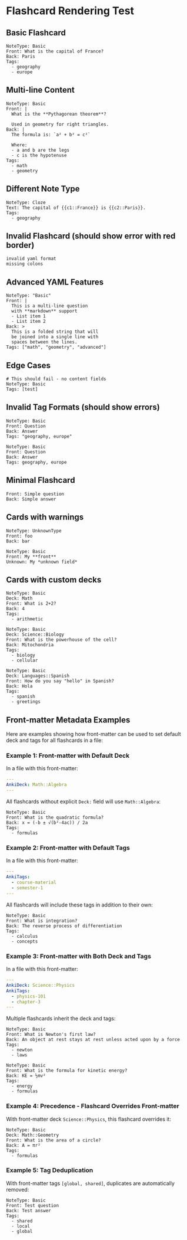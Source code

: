 # Flashcard Rendering Test

## Basic Flashcard

```flashcard
NoteType: Basic
Front: What is the capital of France?
Back: Paris
Tags:
  - geography
  - europe
```

## Multi-line Content

```flashcard
NoteType: Basic
Front: |
  What is the **Pythagorean theorem**?
  
  Used in geometry for right triangles.
Back: |
  The formula is: `a² + b² = c²`
  
  Where:
  - a and b are the legs
  - c is the hypotenuse
Tags:
  - math
  - geometry
```

## Different Note Type

```flashcard
NoteType: Cloze
Text: The capital of {{c1::France}} is {{c2::Paris}}.
Tags:
  - geography
```

## Invalid Flashcard (should show error with red border)

```flashcard
invalid yaml format
missing colons
```

## Advanced YAML Features

```flashcard
NoteType: "Basic"
Front: |
  This is a multi-line question
  with **markdown** support
  - List item 1
  - List item 2
Back: >
  This is a folded string that will
  be joined into a single line with
  spaces between the lines.
Tags: ["math", "geometry", "advanced"]
```

## Edge Cases

```flashcard
# This should fail - no content fields
NoteType: Basic
Tags: [test]
```

## Invalid Tag Formats (should show errors)

```flashcard
NoteType: Basic
Front: Question
Back: Answer
Tags: "geography, europe"
```

```flashcard
NoteType: Basic
Front: Question
Back: Answer
Tags: geography, europe
```

## Minimal Flashcard

```flashcard
Front: Simple question
Back: Simple answer
```

## Cards with warnings

```flashcard
NoteType: UnknownType
Front: foo
Back: bar
```

```flashcard
NoteType: Basic
Front: My **front**
Unknown: My *unknown field*
```

## Cards with custom decks

```flashcard
NoteType: Basic
Deck: Math
Front: What is 2+2?
Back: 4
Tags:
  - arithmetic
```

```flashcard
NoteType: Basic
Deck: Science::Biology
Front: What is the powerhouse of the cell?
Back: Mitochondria
Tags:
  - biology
  - cellular
```

```flashcard
NoteType: Basic
Deck: Languages::Spanish
Front: How do you say "hello" in Spanish?
Back: Hola
Tags:
  - spanish
  - greetings
```

## Front-matter Metadata Examples

Here are examples showing how front-matter can be used to set default deck and tags for all flashcards in a file:

### Example 1: Front-matter with Default Deck

In a file with this front-matter:
```yaml
---
AnkiDeck: Math::Algebra
---
```

All flashcards without explicit `Deck:` field will use `Math::Algebra`:

```flashcard
NoteType: Basic
Front: What is the quadratic formula?
Back: x = (-b ± √(b²-4ac)) / 2a
Tags:
  - formulas
```

### Example 2: Front-matter with Default Tags

In a file with this front-matter:
```yaml
---
AnkiTags:
  - course-material
  - semester-1
---
```

All flashcards will include these tags in addition to their own:

```flashcard
NoteType: Basic
Front: What is integration?
Back: The reverse process of differentiation
Tags:
  - calculus
  - concepts
```

### Example 3: Front-matter with Both Deck and Tags

In a file with this front-matter:
```yaml
---
AnkiDeck: Science::Physics
AnkiTags:
  - physics-101
  - chapter-3
---
```

Multiple flashcards inherit the deck and tags:

```flashcard
NoteType: Basic
Front: What is Newton's first law?
Back: An object at rest stays at rest unless acted upon by a force
Tags:
  - newton
  - laws
```

```flashcard
NoteType: Basic
Front: What is the formula for kinetic energy?
Back: KE = ½mv²
Tags:
  - energy
  - formulas
```

### Example 4: Precedence - Flashcard Overrides Front-matter

With front-matter deck `Science::Physics`, this flashcard overrides it:

```flashcard
NoteType: Basic
Deck: Math::Geometry
Front: What is the area of a circle?
Back: A = πr²
Tags:
  - formulas
```

### Example 5: Tag Deduplication

With front-matter tags `[global, shared]`, duplicates are automatically removed:

```flashcard
NoteType: Basic
Front: Test question
Back: Test answer
Tags:
  - shared
  - local
  - global
```
